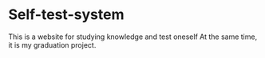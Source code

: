 # Self-test-system
This is a website for studying knowledge and test oneself
At the same time, it is my graduation project.
